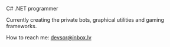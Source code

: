 C# .NET programmer

Currently creating the private bots, graphical utilities and gaming frameworks.

How to reach me: devsor@inbox.lv
